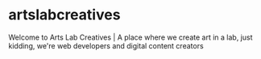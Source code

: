 # artslabcreatives
Welcome to Arts Lab Creatives |  A place where we create art in a lab, just kidding, we're web developers and digital content creators
